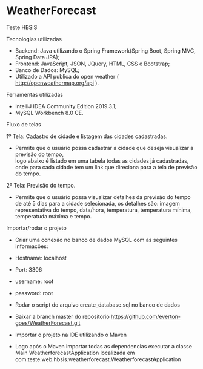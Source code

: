 # WeatherForecast
Teste HBSIS

Tecnologias utilizadas

- Backend: Java utilizando o Spring Framework(Spring Boot, Spring MVC, Spring Data JPA);
- Frontend: JavaScript, JSON, JQuery, HTML, CSS e Bootstrap;
- Banco de Dados: MySQL;
- Utilizado a API publica do open weather ( http://openweathermap.org/api ).

Ferramentas utilizadas

- IntelliJ IDEA Community Edition 2019.3.1;
- MySQL Workbench 8.0 CE.

Fluxo de telas

1º Tela: Cadastro de cidade e listagem das cidades cadastradas.
- Permite que o usuário possa cadastrar a cidade que deseja visualizar a previsão do tempo,  
logo abaixo é listado em uma tabela todas as cidades já cadastradas, onde para cada cidade 
tem um link que direciona para a tela de previsão do tempo.

2º Tela: Previsão do tempo.
- Permite que o usuário possa visualizar detalhes da previsão do tempo de até 5 dias para a
cidade selecionada, os detalhes são: imagem representativa do tempo, data/hora, temperatura, temperatura mínima,
temperatuda máxima e tempo.

Importar/rodar o projeto

- Criar uma conexão no banco de dados MySQL com as seguintes informações:
- Hostname: localhost
- Port: 3306
- username: root
- password: root

- Rodar o script do arquivo create_database.sql no banco de dados

- Baixar a branch master do repositorio https://github.com/everton-goes/WeatherForecast.git

- Importar o projeto na IDE utilizando o Maven

- Logo após o Maven importar todas as dependencias executar a classe Main WeatherforecastApplication
 localizada em com.teste.web.hbsis.weatherforecast.WeatherforecastApplication

